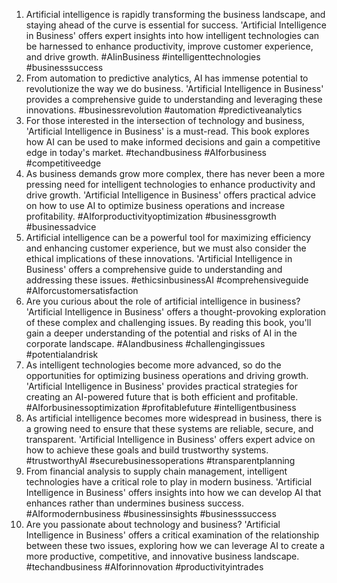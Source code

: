 1. Artificial intelligence is rapidly transforming the business landscape, and staying ahead of the curve is essential for success. 'Artificial Intelligence in Business' offers expert insights into how intelligent technologies can be harnessed to enhance productivity, improve customer experience, and drive growth. #AIinBusiness #intelligenttechnologies #businesssuccess
2. From automation to predictive analytics, AI has immense potential to revolutionize the way we do business. 'Artificial Intelligence in Business' provides a comprehensive guide to understanding and leveraging these innovations. #businessrevolution #automation #predictiveanalytics
3. For those interested in the intersection of technology and business, 'Artificial Intelligence in Business' is a must-read. This book explores how AI can be used to make informed decisions and gain a competitive edge in today's market. #techandbusiness #AIforbusiness #competitiveedge
4. As business demands grow more complex, there has never been a more pressing need for intelligent technologies to enhance productivity and drive growth. 'Artificial Intelligence in Business' offers practical advice on how to use AI to optimize business operations and increase profitability. #AIforproductivityoptimization #businessgrowth #businessadvice
5. Artificial intelligence can be a powerful tool for maximizing efficiency and enhancing customer experience, but we must also consider the ethical implications of these innovations. 'Artificial Intelligence in Business' offers a comprehensive guide to understanding and addressing these issues. #ethicsinbusinessAI #comprehensiveguide #AIforcustomersatisfaction
6. Are you curious about the role of artificial intelligence in business? 'Artificial Intelligence in Business' offers a thought-provoking exploration of these complex and challenging issues. By reading this book, you'll gain a deeper understanding of the potential and risks of AI in the corporate landscape. #AIandbusiness #challengingissues #potentialandrisk
7. As intelligent technologies become more advanced, so do the opportunities for optimizing business operations and driving growth. 'Artificial Intelligence in Business' provides practical strategies for creating an AI-powered future that is both efficient and profitable. #AIforbusinessoptimization #profitablefuture #intelligentbusiness
8. As artificial intelligence becomes more widespread in business, there is a growing need to ensure that these systems are reliable, secure, and transparent. 'Artificial Intelligence in Business' offers expert advice on how to achieve these goals and build trustworthy systems. #trustworthyAI #securebusinessoperations #transparentplanning
9. From financial analysis to supply chain management, intelligent technologies have a critical role to play in modern business. 'Artificial Intelligence in Business' offers insights into how we can develop AI that enhances rather than undermines business success. #AIformodernbusiness #businessinsights #businesssuccess
10. Are you passionate about technology and business? 'Artificial Intelligence in Business' offers a critical examination of the relationship between these two issues, exploring how we can leverage AI to create a more productive, competitive, and innovative business landscape. #techandbusiness #AIforinnovation #productivityintrades


